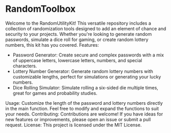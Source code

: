 # RandomToolbox
Welcome to the RandomUtilityKit! This versatile repository includes a collection of randomization tools designed to add an element of chance and security to your projects. Whether you're looking to generate random passwords, simulate a dice roll for gaming, or create random lottery numbers, this kit has you covered.
Features:
* Password Generator: Create secure and complex passwords with a mix of uppercase letters, lowercase letters, numbers, and special characters.
* Lottery Number Generator: Generate random lottery numbers with customizable lengths, perfect for simulations or generating your lucky numbers.
* Dice Rolling Simulator: Simulate rolling a six-sided die multiple times, great for games and probability studies.

Usage: Customize the length of the password and lottery numbers directly in the main function. Feel free to modify and expand the functions to suit your needs.
Contributing: Contributions are welcome! If you have ideas for new features or improvements, please open an issue or submit a pull request.
License: This project is licensed under the MIT License.
